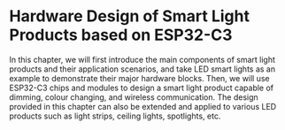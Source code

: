 # Hardware Design of Smart Light Products based on ESP32-C3

In this chapter, we will first introduce the main components of smart light products and their application scenarios, and take LED smart lights as an example to demonstrate their major hardware blocks. Then, we will use ESP32-C3 chips and modules to design a smart light product capable of dimming, colour changing, and wireless communication. The design provided in this chapter can also be extended and applied to various LED products such as light strips, ceiling lights, spotlights, etc.